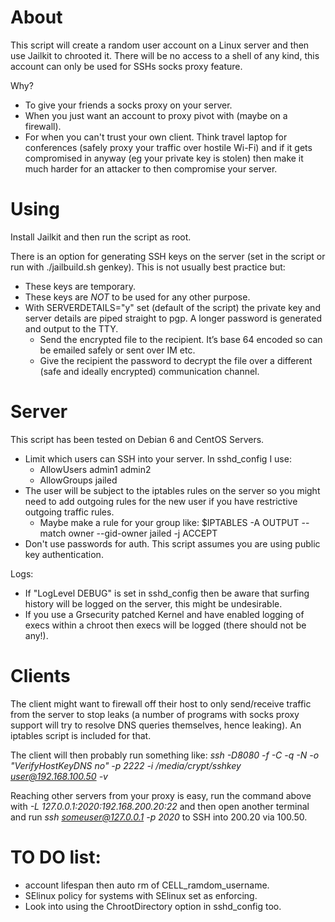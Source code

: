 About
==============
This script will create a random user account on a Linux server and then use Jailkit to chrooted it. There will be no access to a shell of any kind, this account can only be used for SSHs socks proxy feature. 

Why?
* To give your friends a socks proxy on your server.
* When you just want an account to proxy pivot with (maybe on a firewall).
* For when you can't trust your own client. Think travel laptop for conferences (safely proxy your traffic over hostile Wi-Fi) and if it gets compromised in anyway (eg your private key is stolen) then make it much harder for an attacker to then compromise your server.

Using
==============
Install Jailkit and then run the script as root.

There is an option for generating SSH keys on the server (set in the script or run with ./jailbuild.sh genkey). This is not usually best practice but:
- These keys are temporary.
- These keys are *NOT* to be used for any other purpose.
- With SERVERDETAILS="y" set (default of the script) the private key and server details are piped straight to pgp. A longer password is generated and output to the TTY. 
	- Send the encrypted file to the recipient. It’s base 64 encoded so can be emailed safely or sent over IM etc.
	- Give the recipient the password to decrypt the file over a different (safe and ideally encrypted) communication channel.

Server
==============
This script has been tested on Debian 6 and CentOS Servers. 

- Limit which users can SSH into your server. In sshd_config I use:
	- AllowUsers admin1 admin2
	- AllowGroups jailed
- The user will be subject to the iptables rules on the server so you might need to add outgoing rules for the new user if you have restrictive outgoing traffic rules.
	- Maybe make a rule for your group like: $IPTABLES -A OUTPUT --match owner --gid-owner jailed -j ACCEPT
- Don't use passwords for auth. This script assumes you are using public key authentication.

Logs:
- If "LogLevel DEBUG" is set in sshd_config then be aware that surfing history will be logged on the server, this might be undesirable. 
- If you use a Grsecurity patched Kernel and have enabled logging of execs within a chroot then execs will be logged (there should not be any!).

Clients
==============
The client might want to firewall off their host to only send/receive traffic from the server to stop leaks (a number of programs with socks proxy support will try to resolve DNS queries themselves, hence leaking). An iptables script is included for that.

The client will then probably run something like:
*ssh -D8080 -f -C -q -N -o "VerifyHostKeyDNS no" -p 2222 -i /media/crypt/sshkey user@192.168.100.50 -v*

Reaching other servers from your proxy is easy, run the command above with *-L 127.0.0.1:2020:192.168.200.20:22* and then open another terminal and run *ssh someuser@127.0.0.1 -p 2020* to SSH into 200.20 via 100.50.

TO DO list:
==============
* account lifespan then auto rm of CELL_ramdom_username.
* SElinux policy for systems with SElinux set as enforcing.
* Look into using the ChrootDirectory option in sshd_config too.
